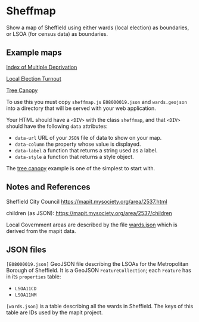 # Sheffmap

Show a map of Sheffield using either
wards (local election) as boundaries, or
LSOA (for census data) as boundaries.

## Example maps

[Index of Multiple Deprivation](/sheffield-map/imd)

[Local Election Turnout](/sheffield-map/turnout)

[Tree Canopy](/sheffield-map/canopy)

To use this you must copy
`sheffmap.js` `E08000019.json` and `wards.geojson` into
a directory that will be served with your web application.

Your HTML should have a `<DIV>` with the class `sheffmap`,
and that `<DIV>` should have the following `data` attributes:

- `data-url` URL of your `JSON` file of data to show on your map.
- `data-column` the property whose value is displayed.
- `data-label` a function that returns a string used as a label.
- `data-style` a function that returns a style object.

The [tree canopy](/sheffield-map/canopy) example is one of the
simplest to start with.


## Notes and References

Sheffield City Council
https://mapit.mysociety.org/area/2537.html

children (as JSON):
https://mapit.mysociety.org/area/2537/children

Local Government areas are described by the
file [wards.json](wards.json) which is derived
from the mapit data.

## JSON files

`[E08000019.json]` GeoJSON file describing the LSOAs for
the Metropolitan Borough of Sheffield.
It is a GeoJSON `FeatureCollection`;
each `Feature` has in its `properties` table:
- `LSOA11CD`
- `LSOA11NM`

`[wards.json]` is a table describing all the wards in Sheffield.
The keys of this table are IDs used by the mapit project.

